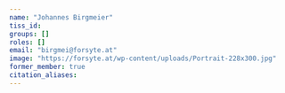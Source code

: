 ```yaml
---
name: "Johannes Birgmeier"
tiss_id: 
groups: []
roles: []
email: "birgmei@forsyte.at"
image: "https://forsyte.at/wp-content/uploads/Portrait-228x300.jpg"
former_member: true
citation_aliases:
---
```


<!--
Your custom content goes here.
-->